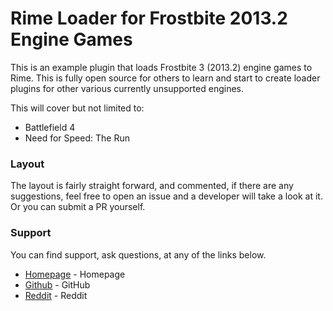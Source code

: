 # Rime Loader for Frostbite 2013.2 Engine Games

This is an example plugin that loads Frostbite 3 (2013.2) engine games to Rime. This is fully open source for others to learn and start to create loader plugins for other various currently unsupported engines.

This will cover but not limited to:

  - Battlefield 4
  - Need for Speed: The Run

### Layout

The layout is fairly straight forward, and commented, if there are any suggestions, feel free to open an issue and a developer will take a look at it. Or you can submit a PR yourself.
 
 ### Support
 
 You can find support, ask questions, at any of the links below.
 
 * [Homepage][mlink] - Homepage
 * [Github][mlink-github] -  GitHub
 * [Reddit][mlink-reddit] - Reddit

[mlink]: <https://modders.link>
[mlink-github]: <https://github.com/ModdersLink>
[mlink-reddit]: <https://reddit.com/r/ModdersLink>
